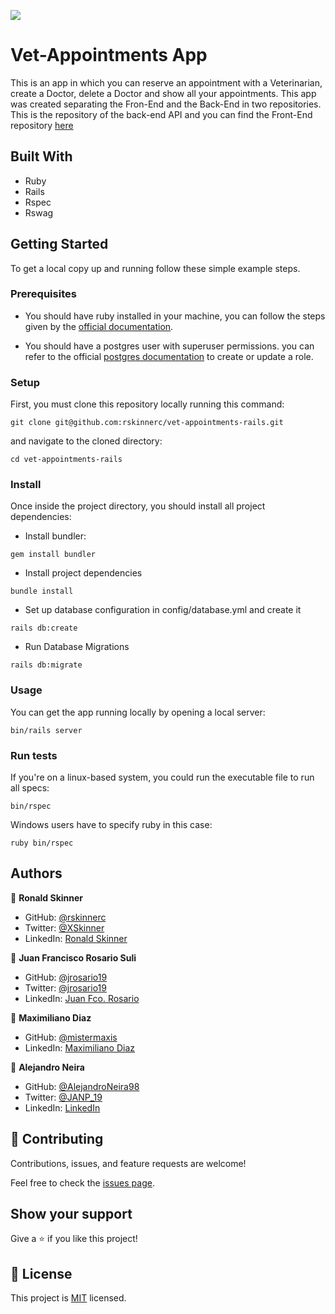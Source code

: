 ![](https://img.shields.io/badge/Microverse-blueviolet)

# Vet-Appointments App

This is an app in which you can reserve an appointment with a Veterinarian, create a Doctor, delete a Doctor and show all your appointments. This app was created separating the Fron-End and the Back-End in two repositories. This is the repository of the back-end API and you can find the Front-End repository [here](https://github.com/rskinnerc/vet-appointments-react)

## Built With

- Ruby
- Rails
- Rspec
- Rswag

## Getting Started

To get a local copy up and running follow these simple example steps.

### Prerequisites

- You should have ruby installed in your machine, you can follow the steps given by the [official documentation](https://www.ruby-lang.org/en/documentation/installation/).

- You should have a postgres user with superuser permissions. you can refer to the official [postgres documentation](https://www.postgresql.org/docs/current/role-attributes.html#:~:text=To%20create%20a%20new%20database,that%20is%20already%20a%20superuser.&text=A%20role%20must%20be%20explicitly,use%20CREATE%20ROLE%20name%20CREATEDB%20.) to create or update a role.

### Setup

First, you must clone this repository locally running this command:

```
git clone git@github.com:rskinnerc/vet-appointments-rails.git
```

and navigate to the cloned directory:

```
cd vet-appointments-rails
```

### Install

Once inside the project directory, you should install all project dependencies:

- Install bundler:

```
gem install bundler
```

- Install project dependencies

```
bundle install
```
- Set up database configuration in config/database.yml and create it
  
```
rails db:create
```

- Run Database Migrations
  
```
rails db:migrate
```
### Usage

You can get the app running locally by opening a local server:

```
bin/rails server
```

### Run tests

If you're on a linux-based system, you could run the executable file to run all specs:

```
bin/rspec
```

Windows users have to specify ruby in this case:

```
ruby bin/rspec
```

## Authors

👤 **Ronald Skinner**

- GitHub: [@rskinnerc](https://github.com/rskinnerc)
- Twitter: [@XSkinner](https://twitter.com/XSkinner)
- LinkedIn: [Ronald Skinner](https://www.linkedin.com/in/rskinnerc)

👤 **Juan Francisco Rosario Suli**

- GitHub: [@jrosario19](https://github.com/jrosario19)
- Twitter: [@jrosario19](https://twitter.com/jrosario19)
- LinkedIn: [Juan Fco. Rosario](https://linkedin.com/in/juan-francisco-rosario-suli-44595051)

👤 **Maximiliano Diaz**

- GitHub: [@mistermaxis](https://github.com/mistermaxis)
- LinkedIn: [Maximiliano Diaz](https://www.linkedin.com/in/mistermaxis/)

👤 **Alejandro Neira**
- GitHub: [@AlejandroNeira98](https://github.com/AlejandroNeira98)
- Twitter: [@JANP_19](https://twitter.com/JANP_19)
- LinkedIn: [LinkedIn](https://www.linkedin.com/in/alejandro-neira-pachon/) 


## 🤝 Contributing

Contributions, issues, and feature requests are welcome!

Feel free to check the [issues page](../../issues/).

## Show your support

Give a ⭐️ if you like this project!

## 📝 License

This project is [MIT](./MIT.md) licensed.
